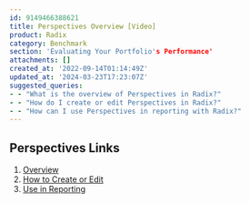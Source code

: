 ```yaml
---
id: 9149466388621
title: Perspectives Overview [Video]
product: Radix
category: Benchmark
section: 'Evaluating Your Portfolio's Performance'
attachments: []
created_at: '2022-09-14T01:14:49Z'
updated_at: '2024-03-23T17:23:07Z'
suggested_queries:
- - "What is the overview of Perspectives in Radix?"
- - "How do I create or edit Perspectives in Radix?"
- - "How can I use Perspectives in reporting with Radix?"
---
```

## Perspectives Links

1. [Overview](https://help.radix.com/hc/en-us/articles/9149466388621-Perspectives-Overview-Video-)
2. [How to Create or Edit](https://help.radix.com/hc/en-us/articles/9149474701197-How-to-Create-or-Edit-Perspectives-Video-)
3. [Use in Reporting](https://help.radix.com/hc/en-us/articles/9149373639693-Perspectives-Use-in-Reporting-Video-)